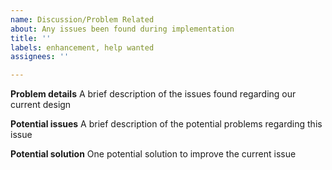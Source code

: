 ```yaml
---
name: Discussion/Problem Related
about: Any issues been found during implementation
title: ''
labels: enhancement, help wanted
assignees: ''

---
```


**Problem details**
A brief description of the issues found regarding our current design

**Potential issues**
A brief description of the potential problems regarding this issue

**Potential solution**
One potential solution to improve the current issue
